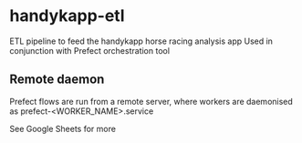 # handykapp-etl

ETL pipeline to feed the handykapp horse racing analysis app
Used in conjunction with Prefect orchestration tool

## Remote daemon

Prefect flows are run from a remote server, where workers are daemonised as prefect-<WORKER_NAME>.service

See Google Sheets for more
